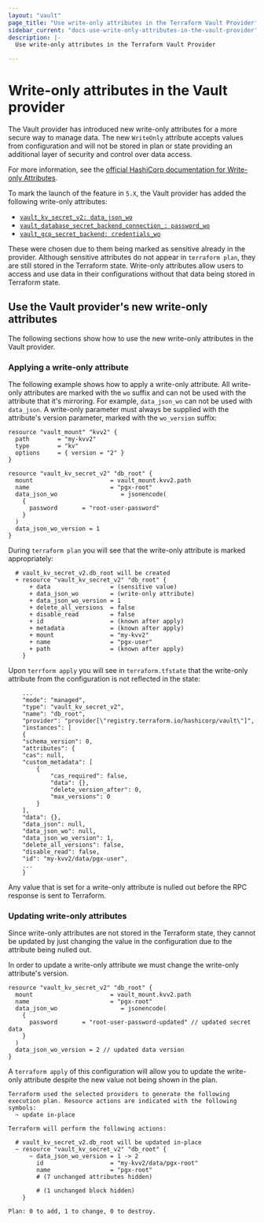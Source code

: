 ```yaml
---
layout: "vault"
page_title: "Use write-only attributes in the Terraform Vault Provider"
sidebar_current: "docs-use-write-only-attributes-in-the-vault-provider"
description: |-
  Use write-only attributes in the Terraform Vault Provider

---
```


# Write-only attributes in the Vault provider

The Vault provider has introduced new write-only attributes for a more secure way to manage data.
The new `WriteOnly` attribute accepts values from configuration and will not be stored in plan or state
providing an additional layer of security and control over data access.

For more information, see the [official HashiCorp documentation for Write-only Attributes](https://developer.hashicorp.com/terraform/plugin/sdkv2/resources/write-only-arguments).

To mark the launch of the feature in `5.X`, the Vault provider has added the following write-only attributes:
- [`vault_kv_secret_v2: data_json_wo`](https://registry.terraform.io/providers/hashicorp/vault/latest/docs/resources/kv_secret_v2#data_json_wo-1)
- [`vault_database_secret_backend_connection_: password_wo`](https://registry.terraform.io/providers/hashicorp/vault/latest/docs/resources/database_secret_backend_connection#password_wo-1)
- [`vault_gcp_secret_backend: credentials_wo`](https://registry.terraform.io/providers/hashicorp/vault/latest/docs/resources/gcp_secret_backend#credentials_wo-1)

These were chosen due to them being marked as sensitive already in the provider. Although sensitive attributes
do not appear in `terraform plan`, they are still stored in the Terraform state. Write-only attributes
allow users to access and use data in their configurations without that data being stored in Terraform state.


## Use the Vault provider's new write-only attributes

The following sections show how to use the new write-only attributes in the Vault provider.

### Applying a write-only attribute

The following example shows how to apply a write-only attribute. All write-only attributes are marked
with the `wo` suffix and can not be used with the attribute that it's mirroring.
For example, `data_json_wo` can not be used with `data_json`. A write-only parameter must always
be supplied with the attribute's version parameter, marked with the `wo_version` suffix:

```hcl
resource "vault_mount" "kvv2" {
  path        = "my-kvv2"
  type        = "kv"
  options     = { version = "2" }
}

resource "vault_kv_secret_v2" "db_root" {
  mount                      = vault_mount.kvv2.path
  name                       = "pgx-root"
  data_json_wo                  = jsonencode(
    {
      password       = "root-user-password"
    }
  )
  data_json_wo_version = 1
}
```

During `terraform plan` you will see that the write-only attribute is marked appropriately:

```
  # vault_kv_secret_v2.db_root will be created
  + resource "vault_kv_secret_v2" "db_root" {
      + data                 = (sensitive value)
      + data_json_wo         = (write-only attribute)
      + data_json_wo_version = 1
      + delete_all_versions  = false
      + disable_read         = false
      + id                   = (known after apply)
      + metadata             = (known after apply)
      + mount                = "my-kvv2"
      + name                 = "pgx-user"
      + path                 = (known after apply)
    }

```

Upon `terrform apply` you will see in `terraform.tfstate` that the write-only attribute from the configuration is not reflected in the state:

```
    ...
    "mode": "managed",
    "type": "vault_kv_secret_v2",
    "name": "db_root",
    "provider": "provider[\"registry.terraform.io/hashicorp/vault\"]",
    "instances": [
    {
    "schema_version": 0,
    "attributes": {
    "cas": null,
    "custom_metadata": [
        {
            "cas_required": false,
            "data": {},
            "delete_version_after": 0,
            "max_versions": 0
        }
    ],
    "data": {},
    "data_json": null,
    "data_json_wo": null,
    "data_json_wo_version": 1,
    "delete_all_versions": false,
    "disable_read": false,
    "id": "my-kvv2/data/pgx-user",
    ...
    }
```

Any value that is set for a write-only attribute is nulled out before the RPC response is sent to Terraform.

### Updating write-only attributes

Since write-only attributes are not stored in the Terraform state, they cannot be updated by just changing the value in the configuration due to the attribute being nulled out.

In order to update a write-only attribute we must change the write-only attribute's version.

```hcl
resource "vault_kv_secret_v2" "db_root" {
  mount                      = vault_mount.kvv2.path
  name                       = "pgx-root"
  data_json_wo                  = jsonencode(
    {
      password       = "root-user-password-updated" // updated secret data
    }
  )
  data_json_wo_version = 2 // updated data version
}
```

A `terraform apply` of this configuration will allow you to update the write-only attribute despite the new value not being shown in the plan.

```
Terraform used the selected providers to generate the following execution plan. Resource actions are indicated with the following symbols:
  ~ update in-place

Terraform will perform the following actions:

  # vault_kv_secret_v2.db_root will be updated in-place
  ~ resource "vault_kv_secret_v2" "db_root" {
      ~ data_json_wo_version = 1 -> 2
        id                   = "my-kvv2/data/pgx-root"
        name                 = "pgx-root"
        # (7 unchanged attributes hidden)

        # (1 unchanged block hidden)
    }

Plan: 0 to add, 1 to change, 0 to destroy.
```